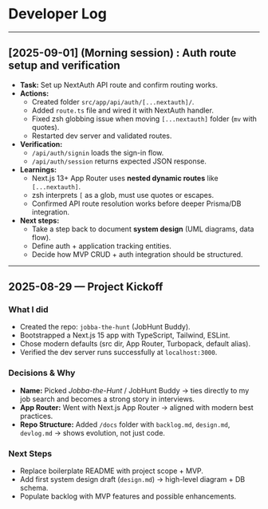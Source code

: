 # Developer Log

---

## [2025-09-01] (Morning session) : Auth route setup and verification

- **Task:** Set up NextAuth API route and confirm routing works.
- **Actions:**
  - Created folder `src/app/api/auth/[...nextauth]/`.
  - Added `route.ts` file and wired it with NextAuth handler.
  - Fixed zsh globbing issue when moving `[...nextauth]` folder (`mv` with quotes).
  - Restarted dev server and validated routes.
- **Verification:**
  - `/api/auth/signin` loads the sign-in flow.
  - `/api/auth/session` returns expected JSON response.
- **Learnings:**
  - Next.js 13+ App Router uses **nested dynamic routes** like `[...nextauth]`.
  - zsh interprets `[` as a glob, must use quotes or escapes.
  - Confirmed API route resolution works before deeper Prisma/DB integration.
- **Next steps:**
  - Take a step back to document **system design** (UML diagrams, data flow).
  - Define auth + application tracking entities.
  - Decide how MVP CRUD + auth integration should be structured.

---

## 2025-08-29 — Project Kickoff

### What I did
- Created the repo: `jobba-the-hunt` (JobHunt Buddy).
- Bootstrapped a Next.js 15 app with TypeScript, Tailwind, ESLint.
- Chose modern defaults (src dir, App Router, Turbopack, default alias).
- Verified the dev server runs successfully at `localhost:3000`.

### Decisions & Why
- **Name:** Picked *Jobba-the-Hunt* / JobHunt Buddy → ties directly to my job search and becomes a strong story in interviews.  
- **App Router:** Went with Next.js App Router → aligned with modern best practices.  
- **Repo Structure:** Added `/docs` folder with `backlog.md`, `design.md`, `devlog.md` → shows evolution, not just code.  

### Next Steps
- Replace boilerplate README with project scope + MVP.  
- Add first system design draft (`design.md`) → high-level diagram + DB schema.  
- Populate backlog with MVP features and possible enhancements.  
